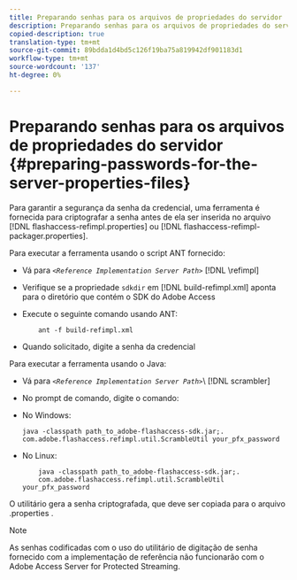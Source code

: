 ```yaml
---
title: Preparando senhas para os arquivos de propriedades do servidor
description: Preparando senhas para os arquivos de propriedades do servidor
copied-description: true
translation-type: tm+mt
source-git-commit: 89bdda1d4bd5c126f19ba75a819942df901183d1
workflow-type: tm+mt
source-wordcount: '137'
ht-degree: 0%

---
```



# Preparando senhas para os arquivos de propriedades do servidor {#preparing-passwords-for-the-server-properties-files}

Para garantir a segurança da senha da credencial, uma ferramenta é fornecida para criptografar a senha antes de ela ser inserida no arquivo [!DNL flashaccess-refimpl.properties] ou [!DNL flashaccess-refimpl-packager.properties].

Para executar a ferramenta usando o script ANT fornecido:

* Vá para *`<Reference Implementation Server Path>`* [!DNL \refimpl]

* Verifique se a propriedade `sdkdir` em [!DNL build-refimpl.xml] aponta para o diretório que contém o SDK do Adobe Access
* Execute o seguinte comando usando ANT:

   ```
       ant -f build-refimpl.xml
   ```

* Quando solicitado, digite a senha da credencial

Para executar a ferramenta usando o Java:

* Vá para *`<Reference Implementation Server Path>`*\ [!DNL scrambler]

* No prompt de comando, digite o comando:

* No Windows:

   ```
   java -classpath path_to_adobe-flashaccess-sdk.jar;.  
   com.adobe.flashaccess.refimpl.util.ScrambleUtil your_pfx_password
   ```

* No Linux:

   ```
       java -classpath path_to_adobe-flashaccess-sdk.jar;.  
       com.adobe.flashaccess.refimpl.util.ScrambleUtil your_pfx_password
   ```

O utilitário gera a senha criptografada, que deve ser copiada para o arquivo .properties .

>[!NOTE]
>
>As senhas codificadas com o uso do utilitário de digitação de senha fornecido com a implementação de referência não funcionarão com o Adobe Access Server for Protected Streaming.

